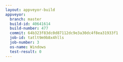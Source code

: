 ```yaml
---
layout: appveyor-build
appveyor:
  branch: master
  build-id: 40641614
  build-number: 477
  commit: 64b323f83dc0d87112dc9e3a30dc4f8ea31933f1
  job-id: tatlt9m9b8x4hlls
  job-number: 3
  os-name: Windows
  test-result: 0
---
```

